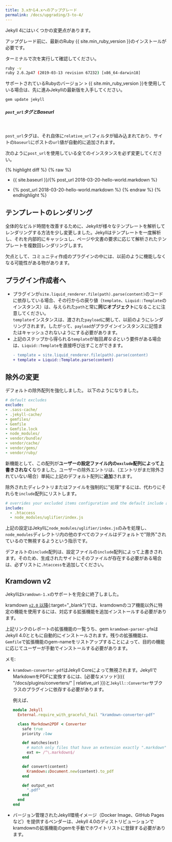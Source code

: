 ```yaml
---
title: 3.xから4.xへのアップグレード
permalink: /docs/upgrading/3-to-4/
---
```

<!-- ---
title: Upgrading from 3.x to 4.x
permalink: /docs/upgrading/3-to-4/
--- -->

Jekyll 4にはいくつかの変更点があります。

<!-- A few things have changed in Jekyll 4. -->

アップグレード前に、最新のRuby {{ site.min_ruby_version }}のインストールが必要です。

<!-- Before we dive in, you need to have at least Ruby {{ site.min_ruby_version }}
installed. -->

ターミナルで次を実行して確認してください。

<!-- Run the following in your terminal to check -->

```sh
ruby -v
ruby 2.6.2p47 (2019-03-13 revision 67232) [x86_64-darwin18]
```

サポートされているRubyのバージョン > {{ site.min_ruby_version }}を使用している場合は、先に進みJekyllの最新版を入手してください。

<!-- If you're using a supported Ruby version > {{ site.min_ruby_version }}, go ahead
and fetch the latest version of Jekyll: -->

```sh
gem update jekyll
```

<div class="note warning">
  <h5><code>post_url</code>タグとBaseurl</h5>
  <!-- <h5><code>post_url</code> Tag and Baseurl</h5> -->
  <p>&nbsp;</p>
  <p>
    <code>post_url</code>タグは、それ自体に<code>relative_url</code>フィルタが組み込まれており、サイトの<code>baseurl</code>にポストの<code>url</code>値が自動的に追加されます。
  </p>
  <!-- <p>
    The <code>post_url</code> tag now incorporates the <code>relative_url</code> filter within itself
    and therefore automatically prepends your site's <code>baseurl</code> to the post's <code>url</code>
    value.
  </p> -->
  <p>
    次のように<code>post_url</code>を使用している全てのインスタンスを必ず変更してください。
  </p>
  <!-- <p>
    Please ensure that you change all instances of the <code>post_url</code> usage as following:
  </p> -->

{% highlight diff %}
{% raw %}
- {{ site.baseurl }}/{% post_url 2018-03-20-hello-world.markdown %}
+ {% post_url 2018-03-20-hello-world.markdown %}
{% endraw %}
{% endhighlight %}
</div>


## テンプレートのレンダリング
<!-- ## Template rendering -->

全体的なビルド時間を改善するために、Jekyllが様々なテンプレートを解析してレンダリングする方法を少し変更しました。Jekyllはテンプレートを一度解析し、それを内部的にキャッシュし、ページや文書の要求に応じて解析されたテンプレートを複数回レンダリングします。

<!-- We've slightly altered the way Jekyll parses and renders your various templates
to improve the overall build times. Jekyll now parses a template once, caches it
internally and then renders the parsed template multiple times as required by
your pages and documents. -->

欠点として、コミュニティ作成のプラグインの中には、以前のように機能しなくなる可能性がある物があります。

<!-- The downside to this is that some of the community-authored plugins may not work
as they previously used to. -->

## プラグイン作成者へ
<!-- ## For plugin authors -->

* プラグインが`site.liquid_renderer.file(path).parse(content)`のコードに依存している場合、その行からの戻り値（`template`、`Liquid::Template`のインスタンス）は、与えられた`path`と常に**同じオブジェクト**になることに注意してください。<br />`template`インスタンスは、渡された`payload`に関して、以前のようにレンダリングされます。したがって、`payload`がプラグインインスタンスに記憶またはキャッシュされないようにする必要があります。
* 上記のステップから得られる`template`が毎回*異なる*という要件がある場合は、`Liquid::Template`を直接呼び出すことができます。
  ```diff
  - template = site.liquid_renderer.file(path).parse(content)
  + template = Liquid::Template.parse(content)
  ```

<!-- * If your plugin depends on the following code: `site.liquid_renderer.file(path).parse(content)`,
note that the return value (`template`, an instance of *`Liquid::Template`*), from that line will
always be the **same object** for a given `path`. <br/>
The *`template`* instance is then rendered as previously, with respect to the `payload` passed to it.
You'll therefore have to ensure that *`payload`* is not memoized or cached in your plugin instance.

* If its a requirement that `template` you get from the above step *be different* at all times,
you can invoke *`Liquid::Template`* directly:

  ```diff
  - template = site.liquid_renderer.file(path).parse(content)
  + template = Liquid::Template.parse(content)
  ``` -->

## 除外の変更
<!-- ## Exclusion changes -->

デフォルトの除外配列を強化しました。
以下のようになりました。

<!-- We've enhanced our default exclusion array.
It now looks like the following: -->

```yaml
# default excludes
exclude:
- .sass-cache/
- .jekyll-cache/
- gemfiles/
- Gemfile
- Gemfile.lock
- node_modules/
- vendor/bundle/
- vendor/cache/
- vendor/gems/
- vendor/ruby/
```

新機能として、この配列が**ユーザーの設定ファイル内の`exclude`配列によって上書きされなく**なりました。ユーザーの除外エントリは、（エントリがまだ除外されていない場合）単純に上記のデフォルト配列に**追加**されます。

<!-- What's new is that this array **does not get overridden by the `exclude` array
in the user's config file anymore**. The user's exclude entries simply get
**added** to the above default array (if the entry isn't already excluded). -->

除外されたディレクトリまたはファイルを強制的に"処理"するには、代わりにそれらを`include`配列にリストします。

<!-- To forcibly "process" directories or files that have been excluded, list them
in the `include` array instead: -->

```yaml
# overrides your excluded items configuration and the default include array ([".htaccess"])
include:
  - .htaccess
  - node_modules/uglifier/index.js
```

上記の設定はJekyllに`node_modules/uglifier/index.js`のみを処理し、`node_modules`ディレクトリ内の他のすべてのファイルはデフォルトで"除外"されているので無視するようという指示です。

<!-- The above configuration directs Jekyll to handle only
`node_modules/uglifier/index.js` while ignoring every other file in the
`node_modules` directory since that directory is "excluded" by default. -->

デフォルトの`include`配列は、設定ファイルの`include`配列によって上書きされます。そのため、生成されたサイトにそのファイルが存在する必要がある場合は、必ずリストに`.htaccess`を追加してください。

<!-- Note that the default `include` array still gets overridden by the `include`
array in your config file. So, be sure to add `.htaccess` to the list if you
need that file to be present in the generated site. -->

## Kramdown v2

Jekyllは`kramdown-1.x`のサポートを完全に終了しました。

<!-- Jekyll has dropped support for `kramdown-1.x` entirely. -->

kramdown [`v2.0` 以降](https://kramdown.gettalong.org/news.html#kramdown-200-released){:target="_blank"}では、kramdownのコア機能以外に特定の機能を使用するには、対応する拡張機能を追加インストールする必要があります。

<!-- From [`v2.0` onwards](https://kramdown.gettalong.org/news.html#kramdown-200-released)
kramdown requires specific extensions to be additionally installed to use
certain features are desired outside of kramdown's core functionality. -->

上記リンクのレポートの拡張機能の一覧うち、gem `kramdown-parser-gfm`はJekyll 4.0とともに自動的にインストールされます。残りの拡張機能は、`Gemfile`で拡張機能のgem-nameをリストアップすることによって、目的の機能に応じてユーザーが手動でインストールする必要があります。

<!-- Out of all the extensions listed in the report linked above, gem
`kramdown-parser-gfm` is automatically installed along with Jekyll 4.0. The
remaining extensions will have to be manually installed by the user depending on
desired funtionality, by listing the extension's gem-name in their `Gemfile`. -->

メモ:
<!-- Notes: -->
  * `kramdown-converter-pdf`はJekyll Coreによって無視されます。JekyllでMarkdownをPDFに変換するには、[必要なメソッド]({{ "/docs/plugins/converters/" | relative_url }})と`Jekyll::Converter`サブクラスのプラグインに依存する必要があります。

    <!-- * `kramdown-converter-pdf` will be ignored by Jekyll Core. To have Jekyll convert Markdown to PDF
    you'll have to depend on a plugin that subclasses `Jekyll::Converter` with the
    [required methods]({% link _docs/plugins/converters.md %}). -->

    例えば、
    <!-- For example: -->

    ```ruby
    module Jekyll
      External.require_with_graceful_fail "kramdown-converter-pdf"

      class Markdown2PDF < Converter
        safe true
        priority :low

        def matches(ext)
          # match only files that have an extension exactly ".markdown"
          ext =~ /^\.markdown$/
        end

        def convert(content)
          Kramdown::Document.new(content).to_pdf
        end

        def output_ext
          ".pdf"
        end
      end
    end
    ```

  * バージョン管理されたJekyll環境イメージ（Docker Image、GitHub Pagesなど）を提供するベンダーは、Jekyll 4.0のディストリビューションでkramdownの拡張機能のgemを手動でホワイトリストに登録する必要があります。
  <!-- * Vendors that provide a versioned Jekyll Environment Image (e.g. Docker Image, GitHub Pages, etc)
    will have to manually whitelist kramdown's extension gems in their distributions for Jekyll 4.0. -->
